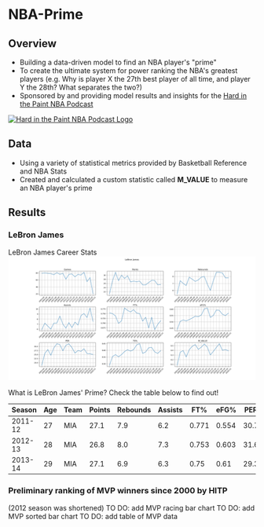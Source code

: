 # NBA-Prime
## Overview
* Building a data-driven model to find an NBA player's "prime"
* To create the ultimate system for power ranking the NBA's greatest players (e.g. Why is player X the 27th best player of all time, and player Y the 28th? What separates the two?)
* Sponsored by and providing model results and insights for the [Hard in the Paint NBA Podcast](https://soundcloud.com/engineers-play "Hard in the Paint NBA Podcast")
<a href="https://soundcloud.com/engineers-play">
  <img src="https://i1.sndcdn.com/avatars-000446326572-ycrzp2-t500x500.jpg" alt="Hard in the Paint NBA Podcast Logo" width="300"/>
</a>

## Data
* Using a variety of statistical metrics provided by Basketball Reference and NBA Stats
* Created and calculated a custom statistic called **M_VALUE** to measure an NBA player's prime

## Results
### LeBron James
LeBron James Career Stats
![LBJ Raw Stats](https://github.com/mikepatel/NBA-Prime/blob/master/Primes/results/LeBron%20James/LeBron%20James_plots.png)


What is LeBron James' Prime? Check the table below to find out!

|Season |Age|Team|Points|Rebounds|Assists|FT%  |eFG% |PER |TS%  |M_VALUE|
|-------|---|----|------|--------|-------|-----|-----|----|-----|-------|
|2011-12|27 |MIA |27.1  |7.9     |6.2    |0.771|0.554|30.7|0.605|0.4707 |
|2012-13|28 |MIA |26.8  |8.0     |7.3    |0.753|0.603|31.6|0.64 |0.5467 |
|2013-14|29 |MIA |27.1  |6.9     |6.3    |0.75 |0.61 |29.3|0.649|0.4727 |


### Preliminary ranking of MVP winners since 2000 by HITP
(2012 season was shortened)
TO DO: add MVP racing bar chart
TO DO: add MVP sorted bar chart
TO DO: add table of MVP data

